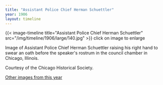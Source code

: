 ```yaml
---
title: "Assistant Police Chief Herman Schuettler"
year: 1906
layout: timeline
---
```


{{< image-timeline title="Assistant Police Chief Herman Schuettler" src="/img/timeline/1906/large/140.jpg" >}}
click on image to enlarge

Image of Assistant Police Chief Herman Schuettler raising his right hand to swear an oath before the speaker's rostrum in the council chamber in Chicago, Illinois. 

Courtesy of the Chicago Historical Society.  

[Other images from this year](/historical/timeline/1906)